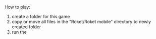 How to play:

1. create a folder for this game
2. copy or move all files in the "Roket/Roket mobile" directory to newly created folder
3. run the
